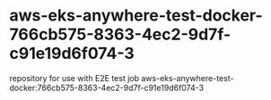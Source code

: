 # aws-eks-anywhere-test-docker-766cb575-8363-4ec2-9d7f-c91e19d6f074-3
repository for use with E2E test job aws-eks-anywhere-test-docker:766cb575-8363-4ec2-9d7f-c91e19d6f074-3

